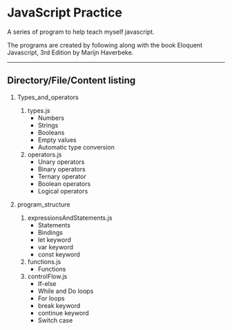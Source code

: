 # JavaScript Practice
A series of program to help teach myself javascript. 

The programs are created by following along with the book Eloquent Javascript, 3rd Edition by Marijn Haverbeke.


---
## Directory/File/Content listing
1. Types_and_operators
    1. types.js
        * Numbers
        * Strings
        * Booleans
        * Empty values
        * Automatic type conversion
    2. operators.js
        * Unary operators
        * Binary operators
        * Ternary operator
        * Boolean operators
        * Logical operators

2. program_structure
    1. expressionsAndStatements.js
        * Statements
        * Bindings
        * let keyword
        * var keyword
        * const keyword
    2. functions.js
        * Functions
    3. controlFlow.js
        * If-else
        * While and Do loops
        * For loops
        * break keyword
        * continue keyword
        * Switch case
